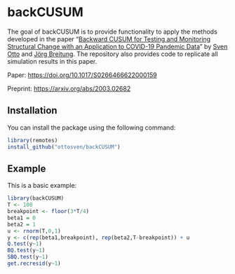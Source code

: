 
<!-- README.md is generated from README.Rmd. Please edit that file -->

# backCUSUM

<!-- badges: start -->

<!-- badges: end -->

The goal of backCUSUM is to provide functionality to apply the methods
developed in the paper “[Backward CUSUM for Testing and Monitoring
Structural Change with an Application to COVID-19 Pandemic Data](https://arxiv.org/abs/2003.02682)” by [Sven
Otto](https://www.svenotto.com) and [Jörg
Breitung](https://wisostat.uni-koeln.de/en/institute/professors/breitung).
The repository also provides code to replicate all simulation results in
this paper.

Paper: https://doi.org/10.1017/S0266466622000159

Preprint: https://arxiv.org/abs/2003.02682

## Installation

You can install the package using the following command:

``` r
library(remotes)
install_github("ottosven/backCUSUM")
```

## Example

This is a basic example:

``` r
library(backCUSUM)
T <- 100
breakpoint <- floor(3*T/4)
beta1 = 0
beta2 = 1
u <- rnorm(T,0,1)
y <- c(rep(beta1,breakpoint), rep(beta2,T-breakpoint)) + u
Q.test(y~1)
BQ.test(y~1)
SBQ.test(y~1)
get.recresid(y~1)
```

